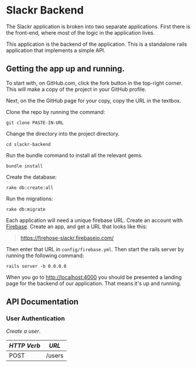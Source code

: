# Slackr Backend

The Slackr application is broken into two separate applications.  First there is the front-end, where most of the logic in the application lives.

This application is the backend of the application.  This is a standalone rails application that implements a simple API.

## Getting the app up and running.

To start with, on GitHub.com, click the fork button in the top-right corner.  This will make a copy of the project in your GitHub profile.

Next, on the the GitHub page for your copy, copy the URL in the textbox.

Clone the repo by running the command:

```
git clone PASTE-IN-URL
```

Change the directory into the project directory.

```
cd slackr-backend
```

Run the bundle command to install all the relevant gems.

```
bundle install
```

Create the database:

```
rake db:create:all
```

Run the migrations:

```
rake db:migrate
```

Each application will need a unique firebase URL.  Create an account with [Firebase](https://www.firebase.com/).  Create an app, and get a URL that looks like this:

> https://firehose-slackr.firebaseio.com/

Then enter that URL in `config/firebase.yml`.  Then start the rails server by running the following command:

```
rails server -b 0.0.0.0
```

When you go to [http://localhost:4000](http://localhost:4000) you should be presented a landing page for the backend of our application.  That means it's up and running.

## API Documentation

### User Authentication

*Create a user*.  

| *HTTP Verb* | *URL*         |
|-------------|:-------------:|
| POST        |  /users       |
